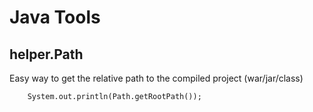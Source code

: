 # Java Tools

## helper.Path

Easy way to get the relative path to the compiled project (war/jar/class)

```
    System.out.println(Path.getRootPath());

```
